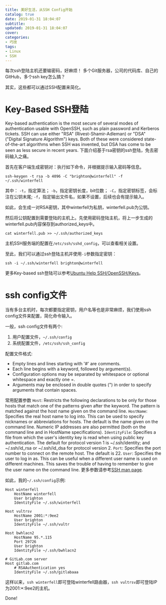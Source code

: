 ```yaml
---
title: 美好生活，从SSH Config开始
catalog: true
date: 2019-01-31 18:04:07
subtitle:
updated: 2019-01-31 18:04:07
cover: 
categories:
- 巧技
tags:
- Linux 
- SSH
---
```


每次ssh登陆主机还要输密码，好麻烦！
多个Git服务器，公司的代码库、自己的GitHub，多个ssh key怎么搞？

其实，这些都可以通过SSH配置来简化。
<!--more--> 

# Key-Based SSH登陆

Key-based authentication is the most secure of several modes of authentication usable with OpenSSH, such as plain password and Kerberos tickets. SSH can use either "RSA" (Rivest-Shamir-Adleman) or "DSA" ("Digital Signature Algorithm") keys. Both of these were considered state-of-the-art algorithms when SSH was invented, but DSA has come to be seen as less secure in recent years.
下面介绍基于rsa密钥的ssh登陆，免去密码输入之痛。

首先在客户端生成密钥对：执行如下命令，并根据提示输入密码等信息。

```shell
ssh-keygen -t rsa -b 4096 -C "brighton@winterfell" -f ~/.ssh/winterfell
```

其中：
`-t`，指定算法；
`-b`，指定密钥长度，bit位数；
`-C`，指定密钥标签，会标注在公钥末尾;
`-f`，指定输出文件名，如果不设置，后续也会有提示输入。

如此，会生成一对RSA密钥，其中winterfell为私钥，winterfell.pub为公钥。

然后将公钥配置到需要登陆的主机上。先使用密码登陆主机，将上一步生成的winterfell.pub内容保存到authorized_keys中。

```shell
cat winterfell.pub >> ~/.ssh/authorized_keys
```

主机SSH服务端的配置在`/etc/ssh/sshd_config`，可以查看相关设置。

至此，我们可以通过ssh登陆主机并使用`-i`参数指定密钥：

```shell
ssh -i ~/.ssh/winterfell brighton@winterfell
```

更多Key-based ssh登陆可以参考[Ubuntu Help SSH/OpenSSH/Keys](https://help.ubuntu.com/community/SSH/OpenSSH/Keys)。

# ssh config文件

当有多台主机时，每次都要指定密钥，用户名等也是非常麻烦，我们使用ssh config文件来配置，简化命令输入。

一般，ssh config文件有两个:
1. 用户配置文件，`~/.ssh/config`
2. 系统配置文件，`/etc/ssh/ssh_config`

配置文件格式:
- Empty lines and lines starting with '#' are comments.
- Each line begins with a keyword, followed by argument(s).
- Configuration options may be separated by whitespace or optional whitespace and exactly one =.
- Arguments may be enclosed in double quotes (") in order to specify arguments that contain spaces.

常用配置参数
`Host`: Restricts the following declarations to be only for those hosts that match one of the patterns given after the keyword. The pattern is matched against the host name given on the command line.
`HostName`: Specifies the real host name to log into. This can be used to specify nicknames or abbreviations for hosts. The default is the name given on the command line. Numeric IP addresses are also permitted (both on the command line and in HostName specifications).
`IdentityFile`: Specifies a file from which the user's identity key is read when using public key authentication. The default for protocol version 1 is ~/.ssh/identity; and ~/.ssh/id_rsa or ~/.ssh/id_dsa for protocol version 2.
`Port`: Specifies the port number to connect on the remote host. The default is 22.
`User`: Specifies the user to log in as. This can be useful when a different user name is used on different machines. This saves the trouble of having to remember to give the user name on the command line.
更多参数请参考[SSH man page](http://man.openbsd.org/OpenBSD-current/man5/ssh_config.5).

如此，我的`~/.ssh/config`示例:

```
Host winterfell
    HostName winterfell
    User brighton
    IdentityFile ~/.ssh/winterfell

Host vultrsv
    HostName 2001:*:9ee2
    User brighton
    IdentityFile ~/.ssh/vultr

Host bwhlacn2
    HostName 95.*.115
    Port 29726
    User brighton
    IdentityFile ~/.ssh/bwhlacn2

# GitLab.com server
Host gitlab.com
    # RSAAuthentication yes
    IdentityFile ~/.ssh/gitlabaaa
```

这样以来，`ssh winterfell`即可登陆winterfell路由器，`ssh vultrsv`即可登陆IP为2001:*:9ee2的主机。

Done!

